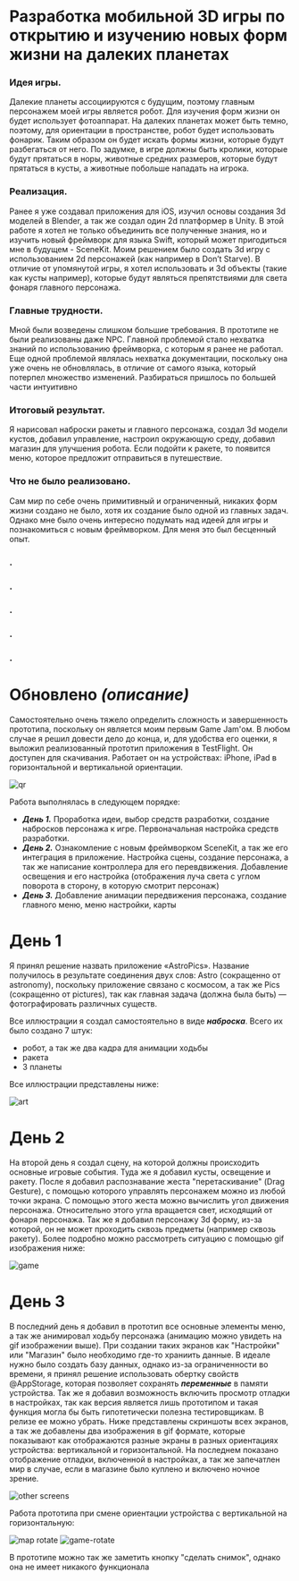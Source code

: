 # Разработка мобильной 3D игры по открытию и изучению новых форм жизни на далеких планетах

### Идея игры.
Далекие планеты ассоциируются с будущим, поэтому главным персонажем моей игры является робот. Для изучения форм жизни он будет использует фотоаппарат. На далеких планетах может быть темно, поэтому, для ориентации в пространстве, робот будет использовать фонарик. Таким образом он будет искать формы жизни, которые будут разбегаться от него. По задумке, в игре должны быть кролики, которые будут прятаться в норы, животные средних размеров, которые будут прятаться в кусты, а животные побольше нападать на игрока.

### Реализация.
Ранее я уже создавал приложения для iOS, изучил основы создания 3d моделей в Blender, а так же создал один 2d платформер в Unity. В этой работе я хотел не только объединить все полученные знания, но и изучить новый фреймворк для языка Swift, который может пригодиться мне в будущем - SceneKit. 
Моим решением было создать 3d игру с использованием 2d персонажей (как например в Don’t Starve). В отличие от упомянутой игры, я хотел использовать и 3d объекты (такие как кусты например), которые будут являться препятствиями для света фонаря главного персонажа. 

### Главные трудности.
Мной были возведены слишком большие требования. В прототипе не были реализованы даже NPC. Главной проблемой стало нехватка знаний по использованию фреймворка, с которым я ранее не работал. Еще одной проблемой являлась нехватка документации, поскольку  она уже очень не обновлялась, в отличие от самого языка, который потерпел множество изменений. Разбираться пришлось по большей части интуитивно

### Итоговый результат.
Я нарисовал наброски ракеты и главного персонажа, создал 3d модели кустов, добавил управление, настроил окружающую среду, добавил магазин для улучшения робота. Если подойти к ракете, то появится меню, которое предложит отправиться в путешествие.

### Что не было реализовано.
Сам мир по себе очень примитивный и ограниченный, никаких форм жизни создано не было, хотя их создание было одной из главных задач. Однако мне было очень интересно подумать над идеей для игры и познакомиться с новым фреймворком. Для меня это был бесценный опыт. 

### .
### .
### .
### .
### .

# Обновлено _(описание)_

Самостоятельно очень тяжело определить сложность и завершенность прототипа, поскольку он является моим первым Game Jam'ом. В любом случае я решил довести дело до конца, и, для удобства его оценки, я выложил реализованный прототип приложения в TestFlight. Он доступен для скачивания. Работает он на устройствах: iPhone, iPad в горизонтальной и вертикальной ориентации.

![qr](https://user-images.githubusercontent.com/39243262/176825222-dcc406af-e888-4a07-b9b5-709d21b11857.jpg)

Работа выполнялась в следующем порядке:
+ ***День 1.*** Проработка идеи, выбор средств разработки, создание набросков персонажа к игре. Первоначальная настройка средств разработки. 
+ ***День 2.*** Ознакомление с новым фреймворком SceneKit, а так же его интеграция в приложение. Настройка сцены, создание персонажа, а так же написание контроллера для его перевдвижения. Добавление освещения и его настройка (отображения луча света с углом поворота в сторону, в которую смотрит персонаж)
+ ***День 3.*** Добавление анимации передвижения персонажа, создание главного меню, меню настройки, карты

# День 1

Я принял решение назвать приложение «AstroPics». Название получилось в результате соединения двух слов: Astro (сокращенно от astronomy), поскольку приложение связано с космосом, а так же Pics (сокращенно от pictures), так как главная задача (должна была быть) — фотографировать различных существ. 

Все иллюстрации я создал самостоятельно в виде ***наброска***. Всего их было создано 7 штук:

+ робот, а так же два кадра для анимации ходьбы
+ ракета
+ 3 планеты

Все иллюстрации представлены ниже:

![art](https://user-images.githubusercontent.com/39243262/176825208-25b96e9b-766a-4417-8455-cf0e5adc10e3.jpg)

# День 2

На второй день я создал сцену, на которой должны происходить основные игровые события. Туда же я добавил кусты, освещение и ракету. После я добавил распознавание жеста "перетаскивание" (Drag Gesture), с помощью которого управлять персонажем можно из любой точки экрана. С помощью этого жеста можно вычислить угол движения персонажа. Относительно этого угла вращается свет, исходящий от фонаря персонажа. Так же я добавил персонажу 3d форму, из-за которой, он не может проходить сквозь предметы (например сквозь ракету). Более подробно можно рассмотреть ситуацию с помощью gif изображения ниже:

![game](https://user-images.githubusercontent.com/39243262/176823976-5af2ebd8-512d-463f-baac-7bd2149100ca.gif)

# День 3

В последний день я добавил в прототип все основные элементы меню, а так же анимировал ходьбу персонажа (анимацию можно увидеть на gif изображении выше).
При создании таких экранов как "Настройки" или "Магазин" было необходимо где-то храниить данные. В идеале нужно было создать базу данных, однако из-за ограниченности во времени, я принял решение использовать обертку свойств @AppStorage, которая позволяет сохранять ***переменные*** в памяти устройства. Так же я добавил возможность включить просмотр отладки в настройках, так как версия является лишь прототипом и такая функция могла бы быть гипотетически полезна тестировщикам. В релизе ее можно убрать. Ниже представлены скриншоты всех экранов, а так же добавлены два изображения в gif формате, которые показывают как отображаются разные экраны в разных ориентациях устройства: вертикальной и горизонтальной. На последнем показано отображение отладки, включенной в настройках, а так же запечатлен мир в случае, если в магазине было куплено и включено ночное зрение.

![other screens](https://user-images.githubusercontent.com/39243262/176827641-30a1817c-acb2-4813-a76b-0cb6d9e00a7e.jpg)

Работа прототипа при смене ориентации устройства с вертикальной на горизонтальную:

![map rotate](https://user-images.githubusercontent.com/39243262/176829822-30da6752-4ec7-4f3a-b1d6-2ad43aa00551.gif)
![game-rotate](https://user-images.githubusercontent.com/39243262/176829835-090c62ed-9f00-4cd8-996a-cc37deb2fa89.gif)

В прототипе можно так же заметить кнопку "сделать снимок", однако она не имеет никакого функционала
